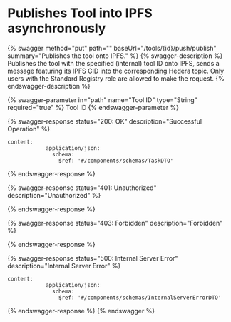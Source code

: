 # Publishes Tool into IPFS asynchronously

{% swagger method="put" path="" baseUrl="/tools/{id}/push/publish" summary="Publishes the tool onto IPFS." %}
{% swagger-description %}
Publishes the tool with the specified (internal) tool ID onto IPFS, sends a message featuring its IPFS CID into the corresponding Hedera topic. Only users with the Standard Registry role are allowed to make the request.
{% endswagger-description %}

{% swagger-parameter in="path" name="Tool ID" type="String" required="true" %}
Tool ID
{% endswagger-parameter %}

{% swagger-response status="200: OK" description="Successful Operation" %}
```
content:
            application/json:
              schema:
                $ref: '#/components/schemas/TaskDTO'
```
{% endswagger-response %}

{% swagger-response status="401: Unauthorized" description="Unauthorized" %}

{% endswagger-response %}

{% swagger-response status="403: Forbidden" description="Forbidden" %}

{% endswagger-response %}

{% swagger-response status="500: Internal Server Error" description="Internal Server Error" %}
```
content:
            application/json:
              schema:
                $ref: '#/components/schemas/InternalServerErrorDTO'
```
{% endswagger-response %}
{% endswagger %}
